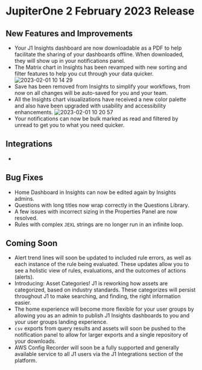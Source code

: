 # JupiterOne  2 February 2023 Release

## New Features and Improvements
-  Your J1 Insights dashboard are now downloadable as a PDF to help facilitate the sharing of your dashboards offline. When downloaded, they will show up in your notifications panel. 
-  The Matrix chart in Insights has been revamped with new sorting and filter features to help you cut through your data quicker. 
  ![2023-02-01 10 14 29](https://user-images.githubusercontent.com/112508192/216099604-e4e856df-ad90-4339-80df-335d3a9f63c3.gif) 
- Save has been removed from Insights to simplify your workflows, from now on all changes will be auto-saved for you and your team. 
- All the Insights chart visualizations have received a new color palette and also have been upgraded with usability and accessibility enhancements. 
![2023-02-01 10 20 57](https://user-images.githubusercontent.com/112508192/216102497-684a7068-f4b2-4d77-a19a-87e0105cd610.gif)
- Your notifications can now be bulk marked as read and filtered by unread to get you to what you need quicker. 



## Integrations
  - 


## Bug Fixes
-    Home Dashboard in Insights can now be edited again by Insights admins.
-    Questions with long titles now wrap correctly in the Questions Library. 
-    A few issues with incorrect sizing in the Properties Panel are now resolved. 
-    Rules with complex `JEXL` strings are no longer run in an infinite loop. 

## Coming Soon

- Alert trend lines will soon be updated to included rule errors, as well as each instance of the rule being evaluated. These updates allow you to see a holistic view of rules, evaluations, and the outcomes of actions (alerts). 
- Introducing: Asset Categories! J1 is reworking how assets are categorized, based on industry standards. These categorizes will persist throughout J1 to make searching, and finding, the right information easier. 
- The home experience will become more flexible for your user groups by allowing you as an admin to publish J1 Insights dashboards to you and your user groups landing experience. 
- `csv` exports from query results and assets will soon be pushed to the notification panel to allow for larger exports and a single repository of your downloads. 
- AWS Config Recorder will soon be a fully supported and generally available service to all J1 users via the J1 Integrations section of the platform.
